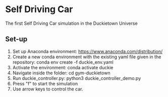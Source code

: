 # Self Driving Car
The first Self Driving Car simulation in the Duckietown Universe


## Set-up

1. Set up Anaconda environment:  https://www.anaconda.com/distribution/
2. Create a new conda environment with the existing yaml file given in the repository: conda env create -f duckie_env.yaml
3. Activate the environment: conda activate duckie
4. Navigate inside the folder: cd gym-duckietown
5. Run duckie_controller.py: python3 duckie_controller_demo.py
6. Press "f" to start the simulation
7. Use arrow keys to control the car.

